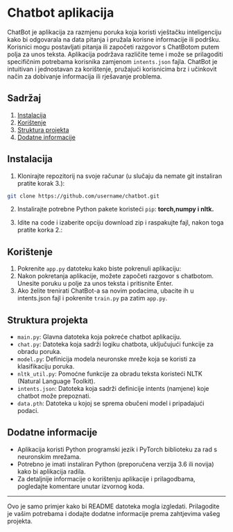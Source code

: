 # Chatbot aplikacija

ChatBot je aplikacija za razmjenu poruka koja koristi vještačku inteligenciju kako bi odgovarala na data pitanja i pružala korisne informacije ili podršku. Korisnici mogu postavljati pitanja ili započeti razgovor s ChatBotom putem polja za unos teksta. Aplikacija podržava različite teme i može se prilagoditi specifičnim potrebama korisnika zamjenom `intents.json` fajla. ChatBot je intuitivan i jednostavan za korištenje, pružajući korisnicima brz i učinkovit način za dobivanje informacija ili rješavanje problema.

## Sadržaj

1. [Instalacija](#instalacija)
2. [Korištenje](#korištenje)
3. [Struktura projekta](#struktura-projekta)
4. [Dodatne informacije](#dodatne-informacije)

## Instalacija

1. Klonirajte repozitorij na svoje računar (u slučaju da nemate git instaliran pratite korak 3.):

```bash
git clone https://github.com/username/chatbot.git
```

2. Instalirajte potrebne Python pakete koristeći `pip`: **torch,numpy i nltk.**

3. Idite na code i izaberite opciju download zip i raspakujte fajl, nakon toga pratite korka 2.:

## Korištenje

1. Pokrenite `app.py` datoteku kako biste pokrenuli aplikaciju:
2. Nakon pokretanja aplikacije, možete započeti razgovor s chatbotom. Unesite poruku u polje za unos teksta i pritisnite Enter.
3. Ako želite trenirati ChatBot-a sa novim podacima, ubacite ih u intents.json fajl i pokrenite `train.py` pa zatim `app.py`.
## Struktura projekta

- `main.py`: Glavna datoteka koja pokreće chatbot aplikaciju.
- `chat.py`: Datoteka koja sadrži logiku chatbota, uključujući funkcije za obradu poruka.
- `model.py`: Definicija modela neuronske mreže koja se koristi za klasifikaciju poruka.
- `nltk_util.py`: Pomoćne funkcije za obradu teksta koristeći NLTK (Natural Language Toolkit).
- `intents.json`: Datoteka koja sadrži definicije intents (namjene) koje chatbot može prepoznati.
- `data.pth`: Datoteka u kojoj se sprema obučeni model i pripadajući podaci.

## Dodatne informacije

- Aplikacija koristi Python programski jezik i PyTorch biblioteku za rad s neuronskim mrežama.
- Potrebno je imati instaliran Python (preporučena verzija 3.6 ili novija) kako bi aplikacija radila.
- Za detaljnije informacije o korištenju aplikacije i prilagodbama, pogledajte komentare unutar izvornog koda.

---

Ovo je samo primjer kako bi README datoteka mogla izgledati. Prilagodite je vašim potrebama i dodajte dodatne informacije prema zahtjevima vašeg projekta.
